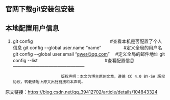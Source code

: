 ## 官网下载git安装包安装
## 本地配置用户信息
1. git config                  #查看本机是否配置了个人信息
git config --global user.name “name”     #定义全局的用户名
git config --global user.email “qwer@qq.com”  #定义全局的邮件地址
git config --list               #查看配置信息
————————————————

                            版权声明：本文为博主原创文章，遵循 CC 4.0 BY-SA 版权协议，转载请附上原文出处链接和本声明。
                        
原文链接：https://blog.csdn.net/qq_39412702/article/details/104843324